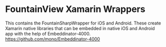 # FountainView Xamarin Wrappers
This contains the FountainSharpWrapper for iOS and Android. These create Xamarin native libraries that can be embedded in native iOS and Android app with the help of Embeddinator-4000.
https://github.com/mono/Embeddinator-4000
